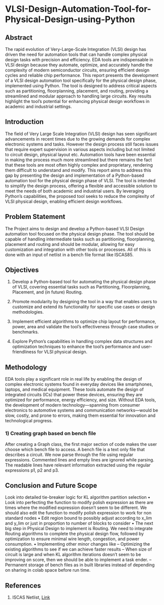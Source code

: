 # VLSI-Design-Automation-Tool-for-Physical-Design-using-Python


## Abstract

The rapid evolution of Very-Large-Scale Integration (VLSI) design has driven the
need for automation tools that can handle complex physical design tasks with precision and efficiency. EDA tools are indispensable in VLSI design because they
automate, optimize, and accurately handle the complexity of modern semiconductor circuits, ensuring efficient design cycles and reliable chip performance. This report presents the development of a VLSI design automation tool specifically for the
physical design phase, implemented using Python. The tool is designed to address
critical aspects such as partitioning, floorplanning, placement, and routing, providing a streamlined and modular approach to handling large circuits. Key results
highlight the tool’s potential for enhancing physical design workflows in academic
and industrial settings.


## Introduction
The field of Very Large Scale Integration (VLSI) design has seen significant advancements in recent times due to the growing demands for complex electronic systems
and tasks. However the design process still faces issues that require expert supervision in various aspects including but not limited to circuit design, physical layout
etc. Automation tools have been essential in making the process much more streamlined but there remains the fact that these tools are most often highly complex and
proprietary, rendering them difficult to understand and modify.
This report aims to address this gap by presenting the design and implementation
of a Python-based automation tool for the physical design phase of VLSI. The tool
is intended to simplify the design process, offering a flexible and accessible solution
to meet the needs of both academic and industrial users. By leveraging Python’s
capabilities, the proposed tool seeks to reduce the complexity of VLSI physical
design, enabling efficient design workflows.


## Problem Statement
The Project aims to design and develop a Python-based VLSI Design automation
tool focused on the physical design phase. The tool should be capable of handling
intermediate tasks such as partitioning, floorplanning, placement and routing and
should be modular, allowing for easy customization and integration with other tools
or processes. All of this is done with an input of netlist in a bench file format like
ISCAS85.


## Objectives

1. Develop a Python-based tool for automating the physical design phase of VLSI,
covering essential tasks such as Partitioning, Floorplanning, Placement, and (in future)
Routing.

2. Promote modularity by designing the tool in a way that enables users to customize and extend its functionality for specific use cases or design methodologies.

3. Implement efficient algorithms to optimize chip layout for performance, power,
area and validate the tool’s effectiveness through case studies or benchmarks.

4. Explore Python’s capabilities in handling complex data structures and optimization techniques to enhance the tool’s performance and user-friendliness
for VLSI physical design.





## Methodology

EDA tools play a significant role in real life by enabling the design of complex electronic systems found in everyday devices like smartphones, laptops, and medical
equipment. These tools automate the design of integrated circuits (ICs) that power
these devices, ensuring they are optimized for performance, energy efficiency, and
size. Without EDA tools, the development of modern technology—spanning from
consumer electronics to automotive systems and communication networks—would
be slow, costly, and prone to errors, making them essential for innovation and technological progress.

### 1) Creating graph based on bench file

After creating a Graph class, the first major section of code makes the user choose
which bench file to access. A bench file is a text only file that describes a circuit.
We now parse through the file using regular expressions. Commented lines and
empty lines are ignored while parsing. The readable lines have relevant information
extracted using the regular expressions p1, p2 and p3.


## Conclusion and Future Scope

Look into detailed tie-breaker logic for KL algorithm partition selection
• Look into perfecting the function to modify polish expression as there are times
where the modified expression doesn’t seem to be different. We should also
edit the function to modify polish expression to work for non standard nodes
• Edit region bound to possibly adjust according to x_lim and y_lim or just in
proportion to number of blocks to consider
• The next big step in Physical Design to implement is Routing. We need to
integrate Routing algorithms to complete the physical design flow, followed by
optimization to ensure minimal wire length, congestion, and power consumption.
• Implementing other minor changes like
– Optimizing the existing algorithms to see if we can achieve faster results
– When size of circuit is large and when KL algorithm iterations doesn’t
seem to be improving on score, then we should be able to implement a
task ender.
– Permanent storage of bench files as in built libraries instead of depending
on sharing in colab space before run time.



## References

1. ISCAS Netlist, [Link](https://sportlab.usc.edu/~msabrishami/benchmarks.html)

